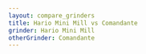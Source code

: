 ```yaml
---
layout: compare_grinders
title: Hario Mini Mill vs Comandante
grinder: Hario Mini Mill
otherGrinder: Comandante
---
```

